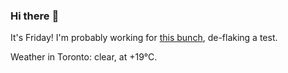 ### Hi there :wave:

It's Friday! I'm probably working for [this bunch](https://github.com/kohofinancial), de-flaking a test.

Weather in Toronto: clear, at +19°C.
